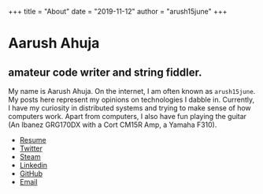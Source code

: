 +++
title = "About"
date = "2019-11-12"
author = "arush15june"
+++

# Aarush Ahuja
## amateur code writer and string fiddler.

My name is Aarush Ahuja. On the internet, I am often known as `arush15june`. My posts here represent my opinions on technologies I dabble in. Currently, I have my curiosity in distributed systems and trying to make sense of how computers work. Apart from computers, I also have fun playing the guitar (An Ibanez GRG170DX with a Cort CM15R Amp, a Yamaha F310).

- [Resume](https://drive.google.com/file/d/1SaNi8G2Wu-E5wFSNNpVXhPvi0t2QbDBc/view?usp=sharing)
-  [Twitter](https://twitter.com/arush15june)
-  [Steam](https://steamcommunity.com/id/arush15june)
-  [Linkedin](https://linkedin.com/in/arush15june)
-  [GitHub](https://github.com/arush15june)
-  [Email](mailto:ahujaarush@gmail.com)